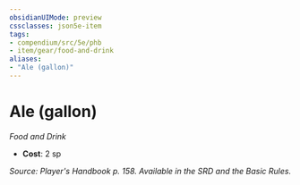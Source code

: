 ```yaml
---
obsidianUIMode: preview
cssclasses: json5e-item
tags:
- compendium/src/5e/phb
- item/gear/food-and-drink
aliases: 
- "Ale (gallon)"
---
```

# Ale (gallon)
*Food and Drink*  

- **Cost**: 2 sp

*Source: Player's Handbook p. 158. Available in the SRD and the Basic Rules.*